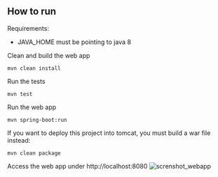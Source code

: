 ## How to run

Requirements:
- JAVA_HOME must be pointing to java 8


Clean and build the web app
```
mvn clean install
```

Run the tests
```
mvn test
```

Run the web app
```
mvn spring-boot:run
```

If you want to deploy this project into tomcat, you must build a war file instead:
```
mvn clean package
```

Access the web app under http://localhost:8080
![screnshot_webapp](https://home-kalber.duckdns.org:10003/d/s/lcYE8ATbavCPv4xYzhkwaeQrgWf1ohXp/webapi/entry.cgi/screen-product-see.png?api=SYNO.SynologyDrive.Files&method=download&version=2&files=%5B%22id%3A644660529270404284%22%5D&force_download=false&sharing_token=%22m.2XY04rPWmJctyudRTGaQ20CHvahMNrCrn5BQoUQwpamYZCLQ6AKwgVP1YEro9sY37RNfoEUwqkwNv0U0eQ72mUCj4VuRJunoERNazi6yYa3_1cnNDq.HHm2lDd42x0P_bolOCpQlVpz2NWiWaAtkeY5Tw_Fcgdi5f_6FY7l0bia9tQIEfX1mT.3IY5TeP2wiLyiW7Zrz21tJZ_eO_2H8T04C.ZOhMx62t0TNDozkg1QUdBr86wi.hp%22&SynoToken=6XG9pOWpfENxM&_dc=1632774126126)


